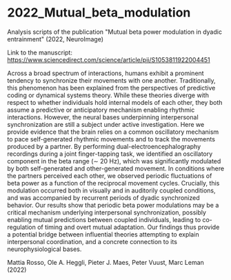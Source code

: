 # 2022_Mutual_beta_modulation
Analysis scripts of the publication "Mutual beta power modulation in dyadic entrainment" (2022, NeuroImage)

Link to the manuscript: https://www.sciencedirect.com/science/article/pii/S1053811922004451


Across a broad spectrum of interactions, humans exhibit a prominent tendency to synchronize their movements with one another. Traditionally, this phenomenon has been explained from the perspectives of predictive coding or dynamical systems theory. While these theories diverge with respect to whether individuals hold internal models of each other, they both assume a predictive or anticipatory mechanism enabling rhythmic interactions. However, the neural bases underpinning interpersonal synchronization are still a subject under active investigation. Here we provide evidence that the brain relies on a common oscillatory mechanism to pace self-generated rhythmic movements and to track the movements produced by a partner. By performing dual-electroencephalography recordings during a joint finger-tapping task, we identified an oscillatory component in the beta range (∼ 20 Hz), which was significantly modulated by both self-generated and other-generated movement. In conditions where the partners perceived each other, we observed periodic fluctuations of beta power as a function of the reciprocal movement cycles. Crucially, this modulation occurred both in visually and in auditorily coupled conditions, and was accompanied by recurrent periods of dyadic synchronized behavior. Our results show that periodic beta power modulations may be a critical mechanism underlying interpersonal synchronization, possibly enabling mutual predictions between coupled individuals, leading to co-regulation of timing and overt mutual adaptation. Our findings thus provide a potential bridge between influential theories attempting to explain interpersonal coordination, and a concrete connection to its neurophysiological bases.

Mattia Rosso, Ole A. Heggli, Pieter J. Maes, Peter Vuust, Marc Leman (2022)
